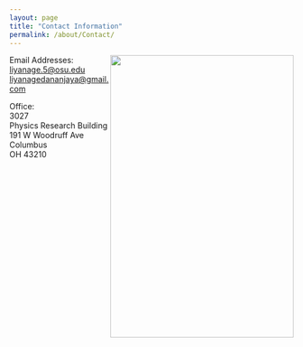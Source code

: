```yaml
---
layout: page
title: "Contact Information"
permalink: /about/Contact/
---
```

<img src="{{'/Assets/home-feature.jpg' | relative_url }} " align="right" height="500" width="325">

Email Addresses:     
<liyanage.5@osu.edu>    
<liyanagedananjaya@gmail.com>   


Office:    
3027     
Physics Research Building     
191 W Woodruff Ave     
Columbus     
OH 43210
